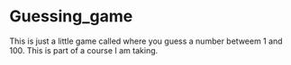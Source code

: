 # Guessing_game

This is just a little game called where you guess a number betweem 1 and 100. This is part of a course I am taking.
